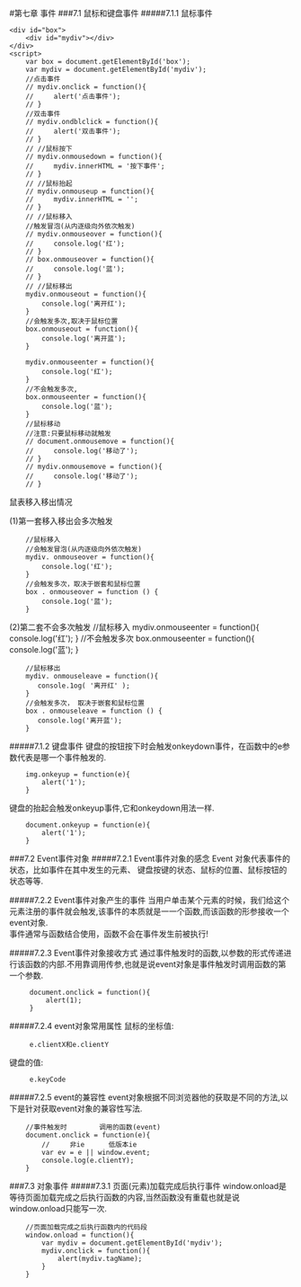 #第七章 事件
###7.1 鼠标和键盘事件
#####7.1.1 鼠标事件

    <div id="box">
        <div id="mydiv"></div>
    </div>
    <script>
        var box = document.getElementById('box');
        var mydiv = document.getElementById('mydiv');
        //点击事件
        // mydiv.onclick = function(){
        //     alert('点击事件');
        // }
        //双击事件
        // mydiv.ondblclick = function(){
        //     alert('双击事件');
        // }
        // //鼠标按下
        // mydiv.onmousedown = function(){
        //     mydiv.innerHTML = '按下事件';
        // }
        // //鼠标抬起
        // mydiv.onmouseup = function(){
        //     mydiv.innerHTML = '';
        // }
        // //鼠标移入
        //触发冒泡(从内逐级向外依次触发)
        // mydiv.onmouseover = function(){
        //     console.log('红');
        // }
        // box.onmouseover = function(){
        //     console.log('蓝');
        // }
        // //鼠标移出
        mydiv.onmouseout = function(){
            console.log('离开红');
        }
        //会触发多次,取决于鼠标位置
        box.onmouseout = function(){
            console.log('离开蓝');
        }

        mydiv.onmouseenter = function(){
            console.log('红');
        }
        //不会触发多次,
        box.onmouseenter = function(){
            console.log('蓝');
        }
        //鼠标移动
        //注意:只要鼠标移动就触发
        // document.onmousemove = function(){
        //     console.log('移动了');
        // }
        // mydiv.onmousemove = function(){
        //     console.log('移动了');
        // }

鼠表移入移出情况

(1)第一套移入移出会多次触发

        //鼠标移入
        //会触发冒泡(从内逐级向外依次触发)
        mydiv. onmouseover = function(){
            console.log('红');
        }
        //会触发多次，取决于嵌套和鼠标位置
        box . onmouseover = function () {
            console.1og('蓝');
        }

(2)第二套不会多次触发
        //鼠标移入
        mydiv.onmouseenter = function(){
            console.log('红');
        }
        //不会触发多次
        box.onmouseenter = function(){
            console.log('蓝');
        }

        //鼠标移出
        mydiv. onmouseleave = function(){
           console.1og( '离开红' );
        }
        //会触发多次， 取决于嵌套和鼠标位置
        box . onmouseleave = function () {
           console.log('离开蓝');
        }

#####7.1.2 键盘事件
键盘的按钮按下时会触发onkeydown事件，在函数中的e参数代表是哪一个事件触发的.

        img.onkeyup = function(e){
            alert('1');
        }

键盘的抬起会触发onkeyup事件,它和onkeydown用法一样.

        document.onkeyup = function(e){
            alert('1');
        }

###7.2 Event事件对象
#####7.2.1 Event事件对象的感念
Event 对象代表事件的状态，比如事件在其中发生的元素、
键盘按键的状态、鼠标的位置、鼠标按钮的状态等等.

#####7.2.2 Event事件对象产生的事件
当用户单击某个元素的时候，我们给这个元素注册的事件就会触发,该事件的本质就是一一个函数,而该函数的形参接收一个event对象.  
事件通常与函数结合使用，函数不会在事件发生前被执行!

#####7.2.3 Event事件对象接收方式
通过事件触发时的函数,以参数的形式传递进行该函数的内部.不用靠调用传参,也就是说event对象是事件触发时调用函数的第一个参数.

         document.onclick = function(){
             alert(1);
         }

#####7.2.4 event对象常用属性
鼠标的坐标值:
          
         e.clientX和e.clientY

键盘的值:
     
         e.keyCode

#####7.2.5 event的兼容性
event对象根据不同浏览器他的获取是不同的方法,以下是针对获取event对象的兼容性写法.

        //事件触发时        调用的函数(event)
        document.onclick = function(e){
            //     非ie      低版本ie
            var ev = e || window.event;
            console.log(e.clientY);
        }

###7.3 对象事件
#####7.3.1 页面(元素)加载完成后执行事件
window.onload是等待页面加载完成之后执行函数的内容,当然函数没有重载也就是说window.onload只能写一次.

        //页面加载完成之后执行函数内的代码段
        window.onload = function(){
            var mydiv = document.getElementById('mydiv');
            mydiv.onclick = function(){
                alert(mydiv.tagName);
            }
        }